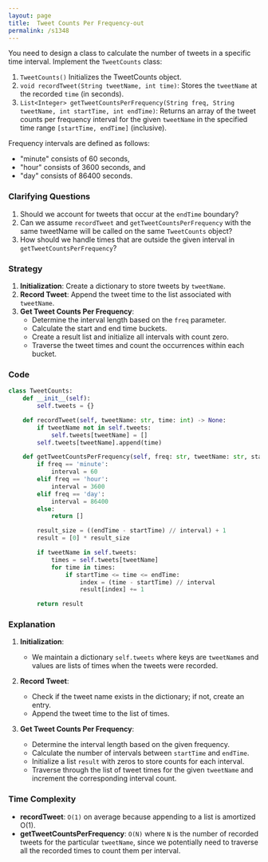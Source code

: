 ```yaml
---
layout: page
title:  Tweet Counts Per Frequency-out
permalink: /s1348
---
```


You need to design a class to calculate the number of tweets in a specific time interval. Implement the `TweetCounts` class:

1. `TweetCounts()` Initializes the TweetCounts object.
2. `void recordTweet(String tweetName, int time)`: Stores the `tweetName` at the recorded `time` (in seconds).
3. `List<Integer> getTweetCountsPerFrequency(String freq, String tweetName, int startTime, int endTime)`: Returns an array of the tweet counts per frequency interval for the given `tweetName` in the specified time range `[startTime, endTime]` (inclusive).

Frequency intervals are defined as follows:
- "minute" consists of 60 seconds,
- "hour" consists of 3600 seconds, and
- "day" consists of 86400 seconds.

### Clarifying Questions

1. Should we account for tweets that occur at the `endTime` boundary?
2. Can we assume `recordTweet` and `getTweetCountsPerFrequency` with the same tweetName will be called on the same `TweetCounts` object?
3. How should we handle times that are outside the given interval in `getTweetCountsPerFrequency`?

### Strategy

1. **Initialization**: Create a dictionary to store tweets by `tweetName`.
2. **Record Tweet**: Append the tweet time to the list associated with `tweetName`.
3. **Get Tweet Counts Per Frequency**:
   - Determine the interval length based on the `freq` parameter.
   - Calculate the start and end time buckets.
   - Create a result list and initialize all intervals with count zero.
   - Traverse the tweet times and count the occurrences within each bucket.

### Code

```python
class TweetCounts:
    def __init__(self):
        self.tweets = {}

    def recordTweet(self, tweetName: str, time: int) -> None:
        if tweetName not in self.tweets:
            self.tweets[tweetName] = []
        self.tweets[tweetName].append(time)

    def getTweetCountsPerFrequency(self, freq: str, tweetName: str, startTime: int, endTime: int) -> List[int]:
        if freq == 'minute':
            interval = 60
        elif freq == 'hour':
            interval = 3600
        elif freq == 'day':
            interval = 86400
        else:
            return []

        result_size = ((endTime - startTime) // interval) + 1
        result = [0] * result_size

        if tweetName in self.tweets:
            times = self.tweets[tweetName]
            for time in times:
                if startTime <= time <= endTime:
                    index = (time - startTime) // interval
                    result[index] += 1

        return result
```

### Explanation

1. **Initialization**:
   - We maintain a dictionary `self.tweets` where keys are `tweetName`s and values are lists of times when the tweets were recorded.

2. **Record Tweet**:
   - Check if the tweet name exists in the dictionary; if not, create an entry.
   - Append the tweet time to the list of times.

3. **Get Tweet Counts Per Frequency**:
   - Determine the interval length based on the given frequency.
   - Calculate the number of intervals between `startTime` and `endTime`.
   - Initialize a list `result` with zeros to store counts for each interval.
   - Traverse through the list of tweet times for the given `tweetName` and increment the corresponding interval count.

### Time Complexity

- **recordTweet**: `O(1)` on average because appending to a list is amortized O(1).
- **getTweetCountsPerFrequency**: `O(N)` where `N` is the number of recorded tweets for the particular `tweetName`, since we potentially need to traverse all the recorded times to count them per interval.